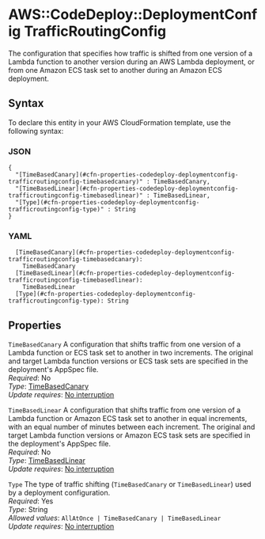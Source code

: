 # AWS::CodeDeploy::DeploymentConfig TrafficRoutingConfig<a name="aws-properties-codedeploy-deploymentconfig-trafficroutingconfig"></a>

The configuration that specifies how traffic is shifted from one version of a Lambda function to another version during an AWS Lambda deployment, or from one Amazon ECS task set to another during an Amazon ECS deployment\.

## Syntax<a name="aws-properties-codedeploy-deploymentconfig-trafficroutingconfig-syntax"></a>

To declare this entity in your AWS CloudFormation template, use the following syntax:

### JSON<a name="aws-properties-codedeploy-deploymentconfig-trafficroutingconfig-syntax.json"></a>

```
{
  "[TimeBasedCanary](#cfn-properties-codedeploy-deploymentconfig-trafficroutingconfig-timebasedcanary)" : TimeBasedCanary,
  "[TimeBasedLinear](#cfn-properties-codedeploy-deploymentconfig-trafficroutingconfig-timebasedlinear)" : TimeBasedLinear,
  "[Type](#cfn-properties-codedeploy-deploymentconfig-trafficroutingconfig-type)" : String
}
```

### YAML<a name="aws-properties-codedeploy-deploymentconfig-trafficroutingconfig-syntax.yaml"></a>

```
  [TimeBasedCanary](#cfn-properties-codedeploy-deploymentconfig-trafficroutingconfig-timebasedcanary): 
    TimeBasedCanary
  [TimeBasedLinear](#cfn-properties-codedeploy-deploymentconfig-trafficroutingconfig-timebasedlinear): 
    TimeBasedLinear
  [Type](#cfn-properties-codedeploy-deploymentconfig-trafficroutingconfig-type): String
```

## Properties<a name="aws-properties-codedeploy-deploymentconfig-trafficroutingconfig-properties"></a>

`TimeBasedCanary`  <a name="cfn-properties-codedeploy-deploymentconfig-trafficroutingconfig-timebasedcanary"></a>
A configuration that shifts traffic from one version of a Lambda function or ECS task set to another in two increments\. The original and target Lambda function versions or ECS task sets are specified in the deployment's AppSpec file\.  
*Required*: No  
*Type*: [TimeBasedCanary](aws-properties-codedeploy-deploymentconfig-timebasedcanary.md)  
*Update requires*: [No interruption](https://docs.aws.amazon.com/AWSCloudFormation/latest/UserGuide/using-cfn-updating-stacks-update-behaviors.html#update-no-interrupt)

`TimeBasedLinear`  <a name="cfn-properties-codedeploy-deploymentconfig-trafficroutingconfig-timebasedlinear"></a>
A configuration that shifts traffic from one version of a Lambda function or Amazon ECS task set to another in equal increments, with an equal number of minutes between each increment\. The original and target Lambda function versions or Amazon ECS task sets are specified in the deployment's AppSpec file\.  
*Required*: No  
*Type*: [TimeBasedLinear](aws-properties-codedeploy-deploymentconfig-timebasedlinear.md)  
*Update requires*: [No interruption](https://docs.aws.amazon.com/AWSCloudFormation/latest/UserGuide/using-cfn-updating-stacks-update-behaviors.html#update-no-interrupt)

`Type`  <a name="cfn-properties-codedeploy-deploymentconfig-trafficroutingconfig-type"></a>
The type of traffic shifting \(`TimeBasedCanary` or `TimeBasedLinear`\) used by a deployment configuration\.  
*Required*: Yes  
*Type*: String  
*Allowed values*: `AllAtOnce | TimeBasedCanary | TimeBasedLinear`  
*Update requires*: [No interruption](https://docs.aws.amazon.com/AWSCloudFormation/latest/UserGuide/using-cfn-updating-stacks-update-behaviors.html#update-no-interrupt)